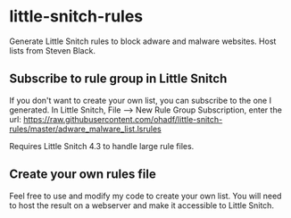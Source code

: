 # little-snitch-rules
Generate Little Snitch rules to block adware and malware websites. Host lists from Steven Black.

## Subscribe to rule group in Little Snitch
If you don't want to create your own list, you can subscribe to the one I generated.
In Little Snitch, File --> New Rule Group Subscription, enter the url:
https://raw.githubusercontent.com/ohadf/little-snitch-rules/master/adware_malware_list.lsrules

Requires Little Snitch 4.3 to handle large rule files.

## Create your own rules file
Feel free to use and modify my code to create your own list. You will need to host the result on a webserver and make it accessible to Little Snitch.

